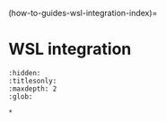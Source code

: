 (how-to-guides-wsl-integration-index)=
# WSL integration

```{toctree}
:hidden:
:titlesonly:
:maxdepth: 2
:glob:

*
